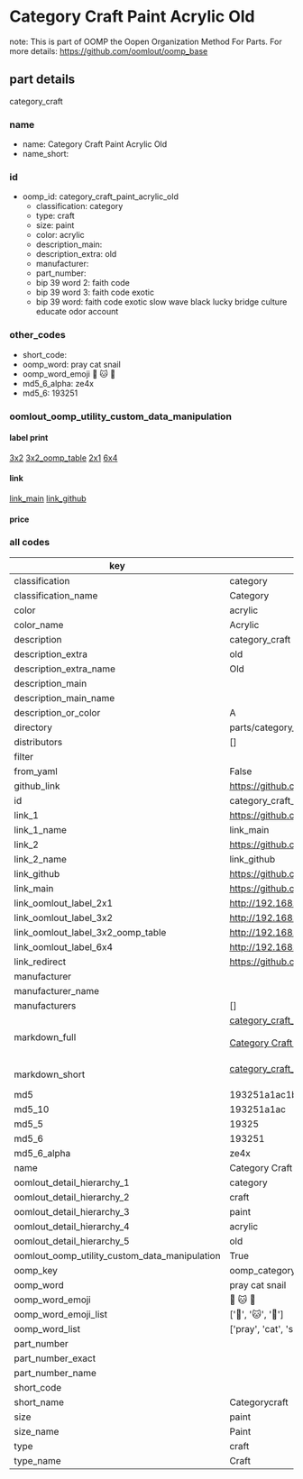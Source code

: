 # Category Craft Paint Acrylic Old  

note: This is part of OOMP the Oopen Organization Method For Parts. For more details: https://github.com/oomlout/oomp_base

##  part details
  



category_craft



### name
* name: Category Craft Paint Acrylic Old
* name_short: 
### id
* oomp_id: category_craft_paint_acrylic_old
  * classification: category
  * type: craft
  * size: paint
  * color: acrylic
  * description_main: 
  * description_extra: old
  * manufacturer: 
  * part_number: 
  * bip 39 word 2: faith code
  * bip 39 word 3: faith code exotic
  * bip 39 word: faith code exotic slow wave black lucky bridge culture educate odor account

### other_codes
* short_code: 
* oomp_word: pray cat snail
* oomp_word_emoji :pray: :cat: :snail:
* md5_6_alpha: ze4x
* md5_6: 193251






### oomlout_oomp_utility_custom_data_manipulation
#### label print
[3x2](http://192.168.1.245:1112/?label=oomp%20ze4x)
[3x2_oomp_table](http://192.168.1.108:1112/?label=oomp%20ze4x)
[2x1](http://192.168.1.242:1112/?label=oomp%20ze4x)
[6x4](http://192.168.1.55:1112/?label=oomp%20ze4x)    

#### link

[link_main](https://github.com/oomlout/oomlout_oomp_version_1_messy/tree/main/parts/category_craft_paint_acrylic_old) [link_github](https://github.com/oomlout/oomlout_oomp_version_1_messy/tree/main/parts/category_craft_paint_acrylic_old)                             

#### price







### all codes 
| key | value |  
| --- | --- |  
| classification | category |  
| classification_name | Category |  
| color | acrylic |  
| color_name | Acrylic |  
| description | category_craft |  
| description_extra | old |  
| description_extra_name | Old |  
| description_main |  |  
| description_main_name |  |  
| description_or_color | A  |  
| directory | parts/category_craft_paint_acrylic_old |  
| distributors | [] |  
| filter |  |  
| from_yaml | False |  
| github_link | https://github.com/oomlout/oomlout_oomp_part_src/tree/main/parts/category_craft_paint_acrylic_old |  
| id | category_craft_paint_acrylic_old |  
| link_1 | https://github.com/oomlout/oomlout_oomp_version_1_messy/tree/main/parts/category_craft_paint_acrylic_old |  
| link_1_name | link_main |  
| link_2 | https://github.com/oomlout/oomlout_oomp_version_1_messy/tree/main/parts/category_craft_paint_acrylic_old |  
| link_2_name | link_github |  
| link_github | https://github.com/oomlout/oomlout_oomp_version_1_messy/tree/main/parts/category_craft_paint_acrylic_old |  
| link_main | https://github.com/oomlout/oomlout_oomp_version_1_messy/tree/main/parts/category_craft_paint_acrylic_old |  
| link_oomlout_label_2x1 | http://192.168.1.242:1112/?label=oomp%20ze4x |  
| link_oomlout_label_3x2 | http://192.168.1.245:1112/?label=oomp%20ze4x |  
| link_oomlout_label_3x2_oomp_table | http://192.168.1.108:1112/?label=oomp%20ze4x |  
| link_oomlout_label_6x4 | http://192.168.1.55:1112/?label=oomp%20ze4x |  
| link_redirect | https://github.com/oomlout/oomlout_oomp_version_1_messy/tree/main/parts/category_craft_paint_acrylic_old |  
| manufacturer |  |  
| manufacturer_name |  |  
| manufacturers | [] |  
| markdown_full | [category_craft_paint_acrylic_old](none)<br>[](none)<br>[Category Craft Paint Acrylic Old](none)<br><br> |  
| markdown_short | [category_craft_paint_acrylic_old](none)<br><br> |  
| md5 | 193251a1ac1bd0945bfbfcc2a00b4290 |  
| md5_10 | 193251a1ac |  
| md5_5 | 19325 |  
| md5_6 | 193251 |  
| md5_6_alpha | ze4x |  
| name | Category Craft Paint Acrylic Old |  
| oomlout_detail_hierarchy_1 | category |  
| oomlout_detail_hierarchy_2 | craft |  
| oomlout_detail_hierarchy_3 | paint |  
| oomlout_detail_hierarchy_4 | acrylic |  
| oomlout_detail_hierarchy_5 | old |  
| oomlout_oomp_utility_custom_data_manipulation | True |  
| oomp_key | oomp_category_craft_paint_acrylic_old |  
| oomp_word | pray cat snail |  
| oomp_word_emoji | :pray: :cat: :snail: |  
| oomp_word_emoji_list | [':pray:', ':cat:', ':snail:'] |  
| oomp_word_list | ['pray', 'cat', 'snail'] |  
| part_number |  |  
| part_number_exact |  |  
| part_number_name |  |  
| short_code |  |  
| short_name | Categorycraft |  
| size | paint |  
| size_name | Paint |  
| type | craft |  
| type_name | Craft |  
